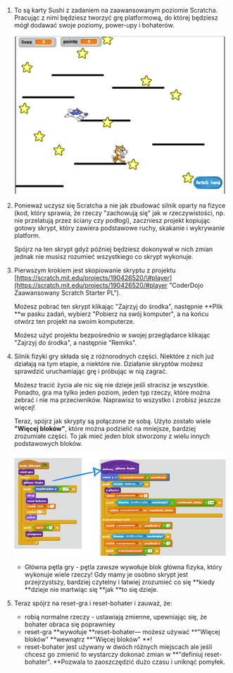 1. To są karty Sushi z zadaniem na zaawansowanym poziomie Scratcha. Pracując z nimi będziesz tworzyć grę platformową, do której będziesz mógł dodawać swoje poziomy, power-upy i bohaterów.

   ![](assets/setup1.png)

2. Ponieważ uczysz się Scratcha a nie jak zbudować silnik oparty na fizyce \(kod, który sprawia, że rzeczy "zachowują się" jak w rzeczywistości, np. nie  przelatują przez ściany czy podłogi\), zaczniesz projekt kopiując gotowy skrypt, który zawiera podstawowe ruchy, skakanie i wykrywanie platform.

   Spójrz na ten skrypt gdyż później będziesz dokonywał w nich zmian jednak nie musisz rozumieć wszystkiego co skrypt wykonuje.

3. Pierwszym krokiem jest skopiowanie skryptu z projektu [https://scratch.mit.edu/projects/190426520/\#player](https://scratch.mit.edu/projects/190426520/#player "CoderDojo Zaawansowany Scratch Starter PL").

   Możesz pobrać ten skrypt klikając "Zajrzyj do środka", następnie **Plik **w pasku zadań, wybierz "Pobierz na swój komputer", a na końcu otwórz ten projekt na swoim komputerze.

   Możesz użyć projektu bezpośrednio w swojej przeglądarce klikając "Zajrzyj do środka", a następnie "Remiks".

4. Silnik fizyki gry składa się z różnorodnych części. Niektóre z nich już działają na tym etapie, a niektóre nie. Działanie skryptów możesz sprawdzić uruchamiając grę i próbując w nią zagrać.

   Możesz tracić życia ale nic się nie dzieje jeśli stracisz je wszystkie. Ponadto, gra ma tylko jeden poziom, jeden typ rzeczy, które można zebrać i nie ma przeciwników. Naprawisz to wszystko i zrobisz jeszcze więcej!

   Teraz, spójrz jak skrypty są połączone ze sobą. Użyto zostało wiele **"Więcej bloków"**, które można podzielić na mniejsze, bardziej zrozumiałe części. To jak mieć jeden blok stworzony z wielu innych podstawowych bloków.

   ![](/assets/sdfsdfsd.png)

   * Główna pętla gry - pętla zawsze wywołuje blok główna fizyka, który wykonuje wiele rzeczy! Gdy mamy je osobno skrypt jest przejrzystszy, bardziej czytelny i łatwiej zrozumieć co się **kiedy **dzieje nie martwiąc się **jak **to się dzieje.

5. Teraz spójrz na reset-gra i reset-bohater i zauważ, że:

   * robią normalne rzeczy - ustawiają zmienne, upewniając się, że bohater obraca się poprawniey
   * reset-gra **wywołuje **reset-bohater— możesz używać **"Więcej bloków" **wewnątrz **"Więcej bloków" **! 
   * reset-bohater jest używany w dwóch różnych miejscach ale jeśli chcesz go zmienić to wystarczy dokonać zmian w **"definiuj reset-bohater". **Pozwala to zaoszczędzić dużo czasu i uniknąć pomyłek.



